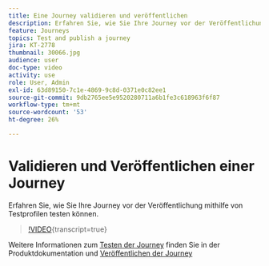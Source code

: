 ```yaml
---
title: Eine Journey validieren und veröffentlichen
description: Erfahren Sie, wie Sie Ihre Journey vor der Veröffentlichung mithilfe von Testprofilen testen können.
feature: Journeys
topics: Test and publish a journey
jira: KT-2778
thumbnail: 30066.jpg
audience: user
doc-type: video
activity: use
role: User, Admin
exl-id: 63d89150-7c1e-4869-9c8d-0371e0c82ee1
source-git-commit: 9db2765ee5e9520280711a6b1fe3c618963f6f87
workflow-type: tm+mt
source-wordcount: '53'
ht-degree: 26%

---
```


# Validieren und Veröffentlichen einer Journey

Erfahren Sie, wie Sie Ihre Journey vor der Veröffentlichung mithilfe von Testprofilen testen können.

>[!VIDEO](https://video.tv.adobe.com/v/30066?learn=on){transcript=true}

Weitere Informationen zum [Testen der Journey](https://experienceleague.adobe.com/docs/journeys/using/building-journeys/testing-the-journey.html?lang=de) finden Sie in der Produktdokumentation
und [Veröffentlichen der Journey](https://experienceleague.adobe.com/docs/journeys/using/building-journeys/publishing-the-journey.html?lang=de)
